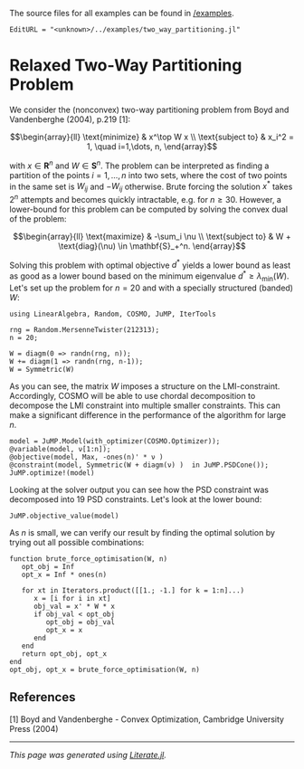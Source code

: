 The source files for all examples can be found in [/examples](https://github.com/oxfordcontrol/COSMO.jl/tree/master/examples/).
```@meta
EditURL = "<unknown>/../examples/two_way_partitioning.jl"
```

# Relaxed Two-Way Partitioning Problem

We consider the (nonconvex) two-way partitioning problem from Boyd and Vandenberghe (2004), p.219 \[1\]:
```math
\begin{array}{ll} \text{minimize} &  x^\top W x \\
\text{subject to} &  x_i^2 = 1, \quad i=1,\dots, n,
\end{array}
```
with $x \in \mathbf{R}^n$ and $W \in \mathbf{S}^n$. The problem can be interpreted as finding a partition of the points $i = 1,\dots, n$ into two sets, where the cost of two points in the same set is $W_{ij}$ and $-W_{ij}$ otherwise. Brute forcing the solution $x^*$ takes $2^n$ attempts and becomes quickly intractable, e.g. for $n \geq 30$. However, a lower-bound for this problem can be computed by solving the convex dual of the problem:
```math
\begin{array}{ll} \text{maximize} &  -\sum_i \nu \\
\text{subject to} &  W + \text{diag}(\nu) \in \mathbf{S}_+^n.
\end{array}
```
Solving this problem with optimal objective $d^*$ yields a lower bound as least as good as a lower bound based on the minimum eigenvalue $d^* \geq \lambda_{\text{min}}(W)$.
Let's set up the problem for $n = 20$ and with a specially structured (banded) $W$:

```@example two_way_partitioning
using LinearAlgebra, Random, COSMO, JuMP, IterTools

rng = Random.MersenneTwister(212313);
n = 20;

W = diagm(0 => randn(rng, n));
W += diagm(1 => randn(rng, n-1));
W = Symmetric(W)
```

As you can see, the matrix $W$ imposes a structure on the LMI-constraint. Accordingly, COSMO will be able to use chordal decomposition to decompose the LMI constraint into multiple smaller constraints. This can make a significant difference in the performance of the algorithm for large $n$.

```@example two_way_partitioning
model = JuMP.Model(with_optimizer(COSMO.Optimizer));
@variable(model, ν[1:n]);
@objective(model, Max, -ones(n)' * ν )
@constraint(model, Symmetric(W + diagm(ν) )  in JuMP.PSDCone());
JuMP.optimize!(model)
```

Looking at the solver output you can see how the PSD constraint was decomposed into 19 PSD constraints. Let's look at the lower bound:

```@example two_way_partitioning
JuMP.objective_value(model)
```

As $n$ is small, we can verify our result by finding the optimal solution by trying out all possible combinations:

```@example two_way_partitioning
function brute_force_optimisation(W, n)
   opt_obj = Inf
   opt_x = Inf * ones(n)

   for xt in Iterators.product([[1.; -1.] for k = 1:n]...)
      x = [i for i in xt]
      obj_val = x' * W * x
      if obj_val < opt_obj
         opt_obj = obj_val
         opt_x = x
      end
   end
   return opt_obj, opt_x
end
opt_obj, opt_x = brute_force_optimisation(W, n)
```

## References
[1] Boyd and Vandenberghe - Convex Optimization, Cambridge University Press (2004)

---

*This page was generated using [Literate.jl](https://github.com/fredrikekre/Literate.jl).*

